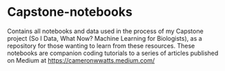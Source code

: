 # Capstone-notebooks
Contains all notebooks and data used in the process of my Capstone project (So I Data, What Now? Machine Learning for Biologists), as a repository for those wanting to learn from these resources. These notebooks are companion coding tutorials to a series of articles published on Medium at https://cameronwwatts.medium.com/
